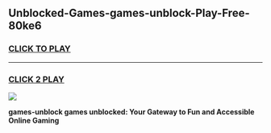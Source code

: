 
## Unblocked-Games-games-unblock-Play-Free-80ke6
<h3>
<a href="https://premium76.site?title=games-unblock&ref=21A">CLICK TO PLAY</a></h3>
<hr>

<h3>
<a href="https://premium76.site?title=games-unblock&ref=21A">CLICK 2 PLAY</a>
  
</h3>

<a href="https://premium76.site?title=games-unblock&ref=21A"><img src="https://clearcache.store/games.png"></a>


**games-unblock games unblocked: Your Gateway to Fun and Accessible Online Gaming**
